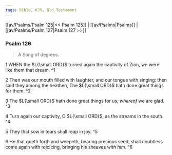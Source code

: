 ```yaml
---
tags: Bible, KJV, Old_Testament
---
```


[[av/Psalms/Psalm 125|<< Psalm 125]] | [[av/Psalms|Psalms]] | [[av/Psalms/Psalm 127|Psalm 127 >>]]

### Psalm 126

> A Song of degrees.

1 WHEN the $L{\small ORD}$ turned again the captivity of Zion, we were like them that dream. ^1

2 Then was our mouth filled with laughter, and our tongue with singing: then said they among the heathen, The $L{\small ORD}$ hath done great things for them. ^2

3 The $L{\small ORD}$ hath done great things for us; _whereof_ we are glad. ^3

4 Turn again our captivity, O $L{\small ORD}$, as the streams in the south. ^4

5 They that sow in tears shall reap in joy. ^5

6 He that goeth forth and weepeth, bearing precious seed, shall doubtless come again with rejoicing, bringing his sheaves _with_ _him_. ^6
